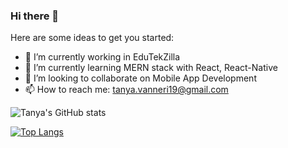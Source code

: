 ### Hi there 👋


Here are some ideas to get you started:

- 🔭 I’m currently working in EduTekZilla
- 🌱 I’m currently learning MERN stack with React, React-Native
- 👯 I’m looking to collaborate on Mobile App Development
- 📫 How to reach me: tanya.vanneri19@gmail.com
   
![Tanya's GitHub stats](https://github-readme-stats.vercel.app/api?username=tanya1019&theme=dark&show_icons=true)

[![Top Langs](https://github-readme-stats.vercel.app/api/top-langs/?username=tanya1019&layout=compact)](https://github.com/tanya1019/github-readme-stats)
